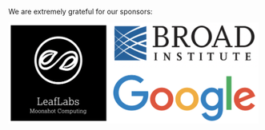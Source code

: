 We are extremely grateful for our sponsors:  
  
<img src="https://github.com/fmie/fmie.github.io/blob/master/assets/sponsors_grouped.png?raw=true" width="500">
